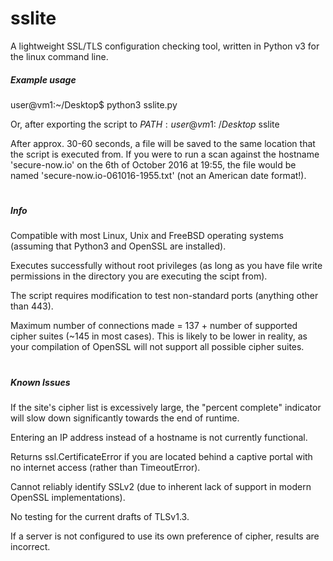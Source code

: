 # sslite
A lightweight SSL/TLS configuration checking tool, written in Python v3 for the linux command line.

##### Example usage #####
user@vm1:~/Desktop$ python3 sslite.py

Or, after exporting the script to $PATH:
user@vm1:~/Desktop$ sslite

After approx. 30-60 seconds, a file will be saved to the same location that the script is executed from. If you were to run a scan against the hostname 'secure-now.io' on the 6th of October 2016 at 19:55, the file would be named 'secure-now.io-061016-1955.txt' (not an American date format!).

#

##### Info #####

Compatible with most Linux, Unix and FreeBSD operating systems (assuming that Python3 and OpenSSL are installed).

Executes successfully without root privileges (as long as you have file write permissions in the directory you are executing the scipt from).

The script requires modification to test non-standard ports (anything other than 443).

Maximum number of connections made = 137 + number of supported cipher suites (~145 in most cases). This is likely to be lower in reality, as your compilation of OpenSSL will not support all possible cipher suites.

#

##### Known Issues #####

If the site's cipher list is excessively large, the "percent complete" indicator will slow down significantly towards the end of runtime.

Entering an IP address instead of a hostname is not currently functional.

Returns ssl.CertificateError if you are located behind a captive portal with no internet access (rather than TimeoutError).

Cannot reliably identify SSLv2 (due to inherent lack of support in modern OpenSSL implementations).

No testing for the current drafts of TLSv1.3.

If a server is not configured to use its own preference of cipher, results are incorrect.

#
